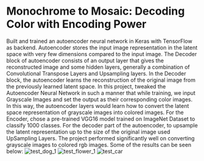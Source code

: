 # Monochrome to Mosaic: Decoding Color with Encoding Power
Built and trained an autoencoder neural network in Keras with TensorFlow as backend. Autoencoder stores the input image representation in the latent space with very few dimensions compared to the input image.
The Decoder block of autoencoder consists of an output layer that gives the reconstructed image and some hidden layers, generally a combination of Convolutional Transpose Layers and Upsampling layers. In the Decoder block, the autoencoder learns the reconstruction of the original image from the previously learned latent space.
In this project, tweaked the Autoencoder Neural Network in such a manner that while training, we input Grayscale Images and set the output as their corresponding color images. In this way, the autoencoder layers would learn how to convert the latent space representation of grayscale images into colored images. For the Encoder, chose a pre-trained VGG16 model trained on ImageNet Dataset to classify 1000 classes. For the decoder part of the autoencoder, to upsample the latent representation up to the size of the original image used UpSampling Layers.
The project performed significantly well on converting grayscale images to colored rgb images. Some of the results can be seen below:
![test_dog_1](https://github.com/Mudit-123/Paint-it-/assets/78809022/aeba3c05-32b9-4d6e-a307-0f76cd79e887)
![test_flower_1](https://github.com/Mudit-123/Paint-it-/assets/78809022/5d1f2905-b480-4dd4-acfb-691ee6271168)
![test_car](https://github.com/Mudit-123/Paint-it-/assets/78809022/11f54839-b5f3-4d69-9dfc-253fd952156e)

